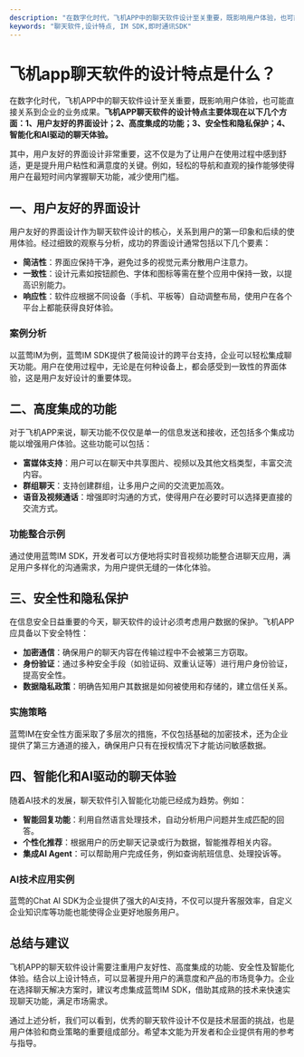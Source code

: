 ```yaml
---
description: "在数字化时代，飞机APP中的聊天软件设计至关重要，既影响用户体验，也可能直接关系到企业的业务成果。**飞机APP聊天软件的设计特点主要体现在以下几个方面：1、用户友好的界面设计；2、高度集成的功能；3、安全性和隐私保护；4、智能化和AI驱动的聊天体验。**"
keywords: "聊天软件,设计特点, IM SDK,即时通讯SDK"
---
```

# 飞机app聊天软件的设计特点是什么？

在数字化时代，飞机APP中的聊天软件设计至关重要，既影响用户体验，也可能直接关系到企业的业务成果。**飞机APP聊天软件的设计特点主要体现在以下几个方面：1、用户友好的界面设计；2、高度集成的功能；3、安全性和隐私保护；4、智能化和AI驱动的聊天体验。**

其中，用户友好的界面设计非常重要，这不仅是为了让用户在使用过程中感到舒适，更是提升用户粘性和满意度的关键。例如，轻松的导航和直观的操作能够使得用户在最短时间内掌握聊天功能，减少使用门槛。

## **一、用户友好的界面设计**

用户友好的界面设计作为聊天软件设计的核心，关系到用户的第一印象和后续的使用体验。经过细致的观察与分析，成功的界面设计通常包括以下几个要素：

- **简洁性**：界面应保持干净，避免过多的视觉元素分散用户注意力。
- **一致性**：设计元素如按钮颜色、字体和图标等需在整个应用中保持一致，以提高识别能力。
- **响应性**：软件应根据不同设备（手机、平板等）自动调整布局，使用户在各个平台上都能获得良好体验。
  
### **案例分析**

以蓝莺IM为例，蓝莺IM SDK提供了极简设计的跨平台支持，企业可以轻松集成聊天功能。用户在使用过程中，无论是在何种设备上，都会感受到一致性的界面体验，这是用户友好设计的重要体现。

## **二、高度集成的功能**

对于飞机APP来说，聊天功能不仅仅是单一的信息发送和接收，还包括多个集成功能以增强用户体验。这些功能可以包括：

- **富媒体支持**：用户可以在聊天中共享图片、视频以及其他文档类型，丰富交流内容。
- **群组聊天**：支持创建群组，让多用户之间的交流更加高效。
- **语音及视频通话**：增强即时沟通的方式，使得用户在必要时可以选择更直接的交流方式。

### **功能整合示例**

通过使用蓝莺IM SDK，开发者可以方便地将实时音视频功能整合进聊天应用，满足用户多样化的沟通需求，为用户提供无缝的一体化体验。

## **三、安全性和隐私保护**

在信息安全日益重要的今天，聊天软件的设计必须考虑用户数据的保护。飞机APP应具备以下安全特性：

- **加密通信**：确保用户的聊天内容在传输过程中不会被第三方窃取。
- **身份验证**：通过多种安全手段（如验证码、双重认证等）进行用户身份验证，提高安全性。
- **数据隐私政策**：明确告知用户其数据是如何被使用和存储的，建立信任关系。

### **实施策略**

蓝莺IM在安全性方面采取了多层次的措施，不仅包括基础的加密技术，还为企业提供了第三方通道的接入，确保用户只有在授权情况下才能访问敏感数据。

## **四、智能化和AI驱动的聊天体验**

随着AI技术的发展，聊天软件引入智能化功能已经成为趋势。例如：

- **智能回复功能**：利用自然语言处理技术，自动分析用户问题并生成匹配的回答。
- **个性化推荐**：根据用户的历史聊天记录或行为数据，智能推荐相关内容。
- **集成AI Agent**：可以帮助用户完成任务，例如查询航班信息、处理投诉等。

### **AI技术应用实例**

蓝莺的Chat AI SDK为企业提供了强大的AI支持，不仅可以提升客服效率，自定义企业知识库等功能也能使得企业更好地服务用户。

## **总结与建议**

飞机APP的聊天软件设计需要注重用户友好性、高度集成的功能、安全性及智能化体验。结合以上设计特点，可以显著提升用户的满意度和产品的市场竞争力。企业在选择聊天解决方案时，建议考虑集成蓝莺IM SDK，借助其成熟的技术来快速实现聊天功能，满足市场需求。

通过上述分析，我们可以看到，优秀的聊天软件设计不仅是技术层面的挑战，也是用户体验和商业策略的重要组成部分。希望本文能为开发者和企业提供有用的参考与指导。
